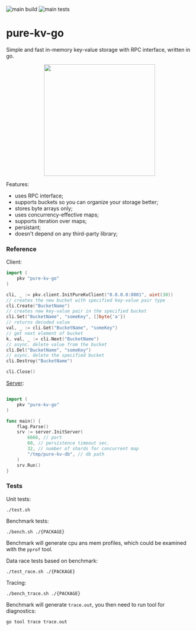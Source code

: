 ![main build](https://github.com/gasparian/pure-kv-go/actions/workflows/build.yml/badge.svg?branch=main)
![main tests](https://github.com/gasparian/pure-kv-go/actions/workflows/test.yml/badge.svg?branch=main)

# pure-kv-go  
Simple and fast in-memory key-value storage with RPC interface, written in go.  

<p align="center"> <img src="https://github.com/gasparian/pure-kv-go/blob/main/pics/logo.jpg" height=300/> </p>  

Features:  
 * uses RPC interface;  
 * supports buckets so you can organize your storage better;  
 * stores byte arrays only;  
 * uses concurrency-effective maps;  
 * supports iteration over maps;  
 * persistant;  
 * doesn't depend on any third-party library;  

### Reference  

Client:  
```go
import (
    pkv "pure-kv-go"
)

cli, _ := pkv.client.InitPureKvClient("0.0.0.0:8001", uint(30))
// creates the new bucket with specified key-value pair type
cli.Create("BucketName") 
// creates new key-value pair in the specified bucket
cli.Set("BucketName", "someKey", []byte{'a'}) 
// returns decoded value
val, _ := cli.Get("BucketName", "someKey") 
// get next element of bucket
k, val, _ := cli.Next("BucketName") 
// async. delete value from the bucket
cli.Del("BucketName", "someKey") 
// async. delete the specified bucket
cli.Destroy("BucketName") 

cli.Close() 
```  

[Server](https://github.com/gasparian/pure-kv-go/blob/main/main.go):  
```go

import (
    pkv "pure-kv-go"
)

func main() {
    flag.Parse()
    srv := server.InitServer(
        6666, // port
        60, // persistence timeout sec.
        32, // number of shards for concurrent map
        "/tmp/pure-kv-db", // db path
    )
    srv.Run()
}
```  

### Tests  

Unit tests:  
```
./test.sh
```  

Benchmark tests:  
```
./bench.sh ./{PACKAGE}
```  
Benchmark will generate cpu ans mem profiles, which could be examined with the `pprof` tool.  

Data race tests based on benchmark:  
```
./test_race.sh ./{PACKAGE}
```  

Tracing:  
```
./bench_trace.sh ./{PACKAGE}
```  
Benchmark will generate `trace.out`, you then need to run tool for diagnostics:  
```
go tool trace trace.out
```  
